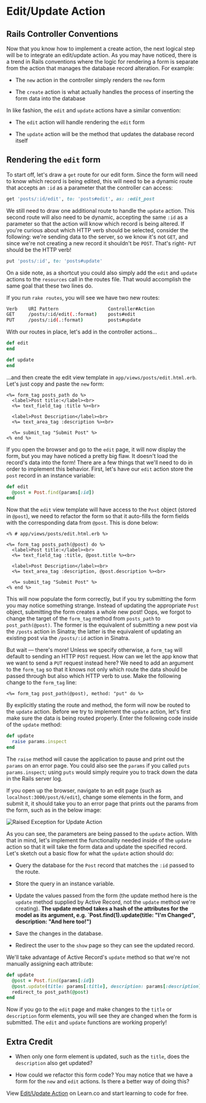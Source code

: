 # Edit/Update Action

## Rails Controller Conventions

Now that you know how to implement a create action, the next logical step will be to integrate an edit/update action. As you may have noticed, there is a trend in Rails conventions where the logic for rendering a form is separate from the action that manages the database record alteration. For example:

* The `new` action in the controller simply renders the `new` form

* The `create` action is what actually handles the process of inserting the form data into the database

In like fashion, the `edit` and `update` actions have a similar convention:

* The `edit` action will handle rendering the `edit` form

* The `update` action will be the method that updates the database record itself


## Rendering the `edit` form

To start off, let's draw a `get` route for our edit form. Since the form will need to know which record is being edited, this will need to be a dynamic route that accepts an `:id` as a parameter that the controller can access:

```ruby
get 'posts/:id/edit', to: 'posts#edit', as: :edit_post
```

We still need to draw one additional route to handle the `update` action. This second route will also need to be dynamic, accepting the same `:id` as a parameter so that the action will know which record is being altered. If you're curious about which HTTP verb should be selected, consider the following: we're sending data to the server, so we know it's not `GET`, and since we're not creating a new record it shouldn't be `POST`. That's right- `PUT` should be the HTTP verb!

```ruby
put 'posts/:id', to: 'posts#update'
```

On a side note, as a shortcut you could also simply add the `edit` and `update` actions to the `resources` call in the routes file. That would accomplish the same goal that these two lines do.

If you run `rake routes`, you will see we have two new routes:

```bash
Verb    URI Pattern                  Controller#Action
GET     /posts/:id/edit(.:format)    posts#edit
PUT     /posts/:id(.:format)         posts#update
```

With our routes in place, let's add in the controller actions...

```ruby
def edit
end

def update
end
```

...and then create the edit view template in `app/views/posts/edit.html.erb`. Let's just copy and paste the `new` form:

```erb
<%= form_tag posts_path do %>
  <label>Post title:</label><br>
  <%= text_field_tag :title %><br>

  <label>Post Description</label><br>
  <%= text_area_tag :description %><br>

  <%= submit_tag "Submit Post" %>
<% end %>
```

If you open the browser and go to the `edit` page, it will now display the form, but you may have noticed a pretty big flaw. It doesn't load the record's data into the form! There are a few things that we'll need to do in order to implement this behavior. First, let's have our `edit` action store the `post` record in an instance variable:

```ruby
def edit
  @post = Post.find(params[:id])
end
```

Now that the `edit` view template will have access to the `Post` object (stored in `@post`), we need to refactor the form so that it auto-fills the form fields with the corresponding data from `@post`. This is done below:

```erb
<% # app/views/posts/edit.html.erb %>

<%= form_tag posts_path(@post) do %>
  <label>Post title:</label><br>
  <%= text_field_tag :title, @post.title %><br>

  <label>Post Description</label><br>
  <%= text_area_tag :description, @post.description %><br>

  <%= submit_tag "Submit Post" %>
<% end %>
```

This will now populate the form correctly, but if you try submitting the form you may notice something strange. Instead of updating the appropriate `Post` object, submitting the form creates a whole new post! Oops, we forgot to change the target of the `form_tag` method from `posts_path` to `post_path(@post)`. The former is the equivalent of submitting a new post via the `/posts` action in Sinatra; the latter is the equivalent of updating an existing post via the `/posts/:id` action in Sinatra.

But wait –– there's more! Unless we specify otherwise, a `form_tag` will default to sending an HTTP `POST` request. How can we let the app know that we want to send a `PUT` request instead here? We need to add an argument to the `form_tag` so that it knows not only which route the data should be passed through but also which HTTP verb to use. Make the following change to the `form_tag` line:

```erb
<%= form_tag post_path(@post), method: "put" do %>
```

By explicitly stating the route and method, the form will now be routed to the `update` action. Before we try to implement the `update` action, let's first make sure the data is being routed properly. Enter the following code inside of the `update` method:

```ruby
def update
  raise params.inspect
end
```

The `raise` method will cause the application to pause and print out the `params` on an error page. You could also see the `params` if you called `puts params.inspect`; using `puts` would simply require you to track down the data in the Rails server log.

If you open up the browser, navigate to an edit page (such as `localhost:3000/post/6/edit`), change some elements in the form, and submit it, it should take you to an error page that prints out the params from the form, such as in the below image:

![Raised Exception for Update Action](https://s3.amazonaws.com/flatiron-bucket/readme-lessons/update_raised_exception.png)

As you can see, the parameters are being passed to the `update` action. With that in mind, let's implement the functionality needed inside of the `update` action so that it will take the form data and update the specified record. Let's sketch out a basic flow for what the `update` action should do:

* Query the database for the `Post` record that matches the `:id` passed to the route.

* Store the query in an instance variable.

* Update the values passed from the form (the update method here is the `update` method supplied by Active Record, not the `update` method we're creating). **The update method takes a hash of the attributes for the model as its argument, e.g. `Post.find(1).update(title: "I'm Changed", description: "And here too!")**

* Save the changes in the database.

* Redirect the user to the `show` page so they can see the updated record.


We'll take advantage of Active Record's `update` method so that we're not manually assigning each attribute:

```ruby
def update
  @post = Post.find(params[:id])
  @post.update(title: params[:title], description: params[:description])
  redirect_to post_path(@post)
end
```

Now if you go to the `edit` page and make changes to the `title` or `description` form elements, you will see they are changed when the form is submitted. The `edit` and `update` functions are working properly!


## Extra Credit

* When only one form element is updated, such as the `title`, does the `description` also get updated?

* How could we refactor this form code? You may notice that we have a form for the `new` and `edit` actions. Is there a better way of doing this?

<p data-visibility='hidden'>View <a href='https://learn.co/lessons/rails-edit-update-action-readme' title='Edit/Update Action'>Edit/Update Action</a> on Learn.co and start learning to code for free.</p>
